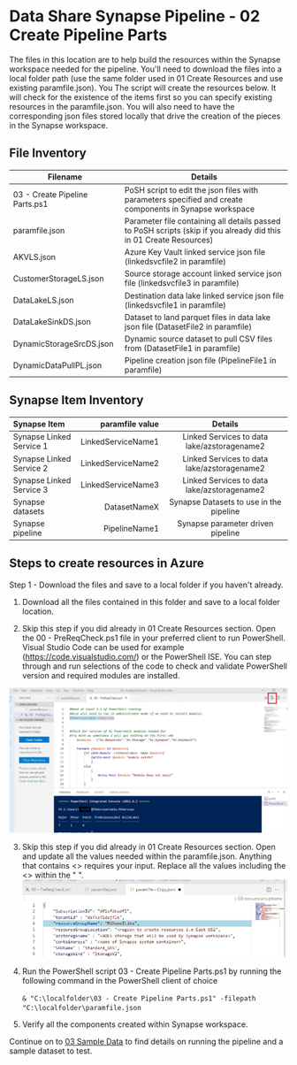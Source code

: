 # Data Share Synapse Pipeline - 02 Create Pipeline Parts

The files in this location are to help build the resources within the Synapse workspace needed for the pipeline.  You'll need to download the files into a local folder path (use the same folder used in 01 Create Resources and use existing paramfile.json).  You  The script will create the resources below.  It will check for the existence of the items first so you can specify existing resources in the paramfile.json.  You will also need to have the corresponding json files stored locally that drive the creation of the pieces in the Synapse workspace.  

## File Inventory

Filename  | Details
------------- | -------------
03 - Create Pipeline Parts.ps1  | PoSH script to edit the json files with parameters specified and create components in Synapse workspace
paramfile.json | Parameter file containing all details passed to PoSH scripts (skip if you already did this in 01 Create Resources)
AKVLS.json | Azure Key Vault linked service json file (linkedsvcfile2 in paramfile)
CustomerStorageLS.json | Source storage account linked service json file (linkedsvcfile3 in paramfile)
DataLakeLS.json | Destination data lake linked service json file (linkedsvcfile1 in paramfile) 
DataLakeSinkDS.json | Dataset to land parquet files in data lake json file (DatasetFile2 in paramfile)
DynamicStorageSrcDS.json | Dynamic source dataset to pull CSV files from (DatasetFile1 in paramfile)  
DynamicDataPullPL.json | Pipeline creation json file (PipelineFile1 in paramfile) 

## Synapse Item Inventory

Synapse Item | paramfile value | Details
| :--- | ---: | :---:
Synapse Linked Service 1 | LinkedServiceName1 | Linked Services to data lake/azstoragename2
Synapse Linked Service 2 | LinkedServiceName2 | Linked Services to data lake/azstoragename2
Synapse Linked Service 3 | LinkedServiceName3 | Linked Services to data lake/azstoragename2
Synapse datasets| DatasetNameX | Synapse Datasets to use in the pipeline
Synapse pipeline | PipelineName1 | Synapse parameter driven pipeline
## Steps to create resources in Azure  

Step 1 - Download the files and save to a local folder if you haven't already. 

1. Download all the files contained in this folder and save to a local folder location.  

2. Skip this step if you did already in 01 Create Resources section.  Open the 00 - PreReqCheck.ps1 file in your preferred client to run PowerShell.  Visual Studio Code can be used for example (https://code.visualstudio.com/) or the PowerShell ISE.  You can step through and run selections of the code to check and validate PowerShell version and required modules are installed.
  
![alt text](https://github.com/hfoley/EDU/blob/master/images/VSCodeRunSelection.jpg?raw=true)

3. Skip this step if you did already in 01 Create Resources section.  Open and update all the values needed within the paramfile.json.  Anything that contains <> requires your input.  Replace all the values including the <> within the " ".  
	![alt text](https://github.com/hfoley/EDU/blob/master/images/EditingParamFile.jpg?raw=true)
  
4.  Run the PowerShell script 03 - Create Pipeline Parts.ps1 by running the following command in the PowerShell client of choice

	`& "C:\localfolder\03 - Create Pipeline Parts.ps1" -filepath "C:\localfolder\paramfile.json`

5.  Verify all the components created within Synapse workspace. 

Continue on to [03 Sample Data](https://github.com/hfoley/DataSharePipeline/tree/main/03%20Sample%20Data) to find details on running the pipeline and a sample dataset to test.  



